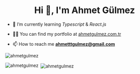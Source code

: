 <h1 align="center">Hi 👋, I'm Ahmet Gülmez</h1>

- 🌱 I’m currently learning *Typescript* & *React.js*

- 👨‍💻 You can find my portfolio at [ahmetgulmez.com.tr](https://ahmetgulmez.com.tr/)

- 📫 How to reach me **ahmetttgulmez@gmail.com**

<p align="left"> <img src="https://komarev.com/ghpvc/?username=theahmetgg&label=Profile%20views&color=b40e1e&style=plastic" alt="ahmetgulmez" /> </p>
<p><img align="left" src="https://github-readme-stats.vercel.app/api/top-langs?username=theahmetgg&show_icons=true&locale=en&layout=compact" alt="ahmetgulmez" /></p>

<p>&nbsp;<img align="center" src="https://github-readme-stats.vercel.app/api?username=theahmetgg&show_icons=true&theme=highcontrast&locale=en" alt="ahmetgulmez" /></p>
